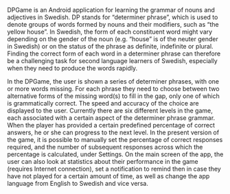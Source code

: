 DPGame is an Android application for learning the grammar of nouns and adjectives in Swedish. DP stands for “determiner phrase”, which is used to denote groups of words formed by nouns and their modifiers, such as “the yellow house”. In Swedish, the form of each constituent word might vary depending on the gender of the noun (e.g. “house” is of the neuter gender in Swedish) or on the status of the phrase as definite, indefinite or plural. Finding the correct form of each word in a determiner phrase can therefore be a challenging task for second language learners of Swedish, especially when they need to produce the words rapidly.

In the DPGame, the user is shown a series of determiner phrases, with one or more words missing. For each phrase they need to choose between two alternative forms of the missing word(s) to fill in the gap, only one of which is grammatically correct. The speed and accuracy of the choice are displayed to the user. Currently there are six different levels in the game, each associated with a certain aspect of the determiner phrase grammar. When the player has provided a certain predefined percentage of correct answers, he or she can progress to the next level.
In the present version of the game, it is possible to manually set the percentage of correct responses required, and the number of subsequent responses across which the percentage is calculated, under Settings.
On the main screen of the app, the user can also look at statistics about their performance in the game (requires Internet connection), set a notification to remind then in case they have not played for a certain amount of time, as well as change the app language from English to Swedish and vice versa.

